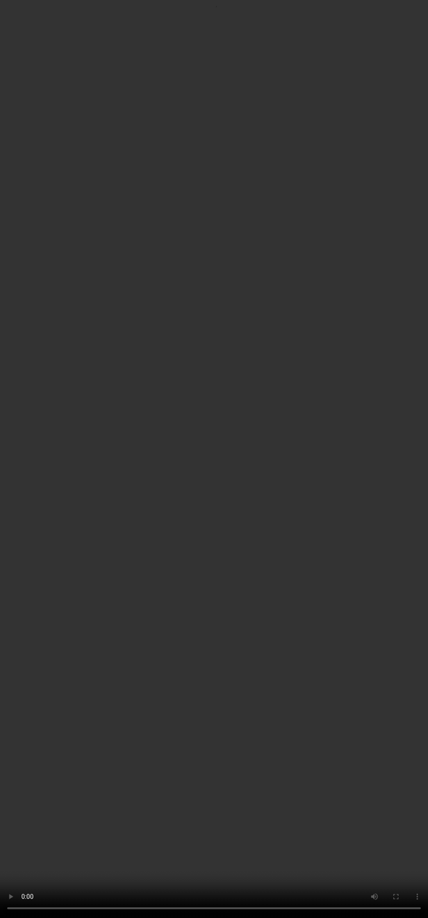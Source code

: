 ## Introduction to Rubric-Based Evaluation

<video src="${PRIVATE_PR_VIDEO_2}" frameborder="0" allowfullscreen style="position: absolute; top: 0; left: 0; width: 100%; height: 100%; border: none; object-fit: cover;" controls="" controlslist="nodownload nofullscreen" style="width: 100%" />

A rubric is a set of criteria used to evaluate and assess responses based on predefined factors. Rubrics standardize evaluation, reduce biases, and ensure consistent feedback when assessing the quality of LLM-generated responses. Each criteria in the rubric has multiple rating options with well defined conditions used to evaluate responses. Training LLM models against a standardized benchmark ensures reliability and objectivity leading to fine tuning of models making them robust.

While the rubrics are subject to change depending on the domain of the LLM, the following include the most commonly used criteria:

R1. Adherence

R2. Content Relevance

R3. Factuality

R4. Harmlessness

R5. Writing Style

<img height="400" width="550" src="${PRIVATE_IMAGE_INTRO_2}" />

Now let’s go through each rubric, their rating options and conditions in a little more detail.
